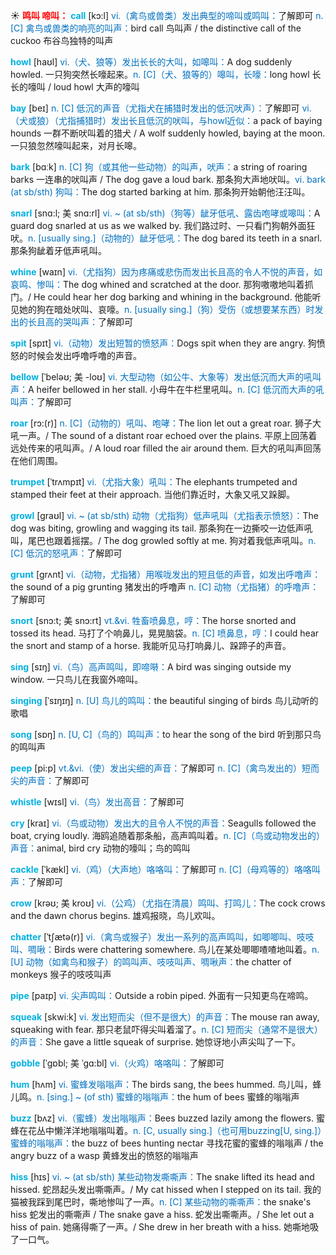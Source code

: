 ☀ <font color="red">**鸣叫 啼叫：**</font>
<font color="sky blue">**call**</font> [kɔ:l] 
<font color="#0070c0">vi.（禽鸟或兽类）发出典型的啼叫或鸣叫：</font>了解即可 <font color="#0070c0">n. [C] 禽鸟或兽类的响亮的叫声：</font>bird call 鸟叫声 / the distinctive call of the cuckoo 布谷鸟独特的叫声

<font color="sky blue">**howl**</font> [haʊl] 
<font color="#0070c0">vi.（犬、狼等）发出长长的大叫，如嗥叫：</font>A dog suddenly howled. 一只狗突然长嚎起来。<font color="#0070c0">n. [C]（犬、狼等的）嗥叫，长嚎：</font>long howl 长长的嚎叫 / loud howl 大声的嚎叫
           
<font color="sky blue">**bay**</font> [beɪ]
<font color="#0070c0">n. [C] 低沉的声音（尤指犬在捕猎时发出的低沉吠声）：</font>了解即可 <font color="#0070c0">vi.（犬或狼）（尤指捕猎时）发出长且低沉的吠叫，与howl近似：</font>a pack of baying hounds 一群不断吠叫着的猎犬 / A wolf suddenly howled, baying at the moon. 一只狼忽然嚎叫起来，对月长嗥。

<font color="sky blue">**bark**</font> [bɑːk]
<font color="#0070c0">n. [C] 狗（或其他一些动物）的叫声，吠声：</font>a string of roaring barks 一连串的吠叫声 / The dog gave a loud bark. 那条狗大声地吠叫。<font color="#0070c0">vi. bark (at sb/sth) 狗叫：</font>The dog started barking at him. 那条狗开始朝他汪汪叫。
           
<font color="sky blue">**snarl**</font> [snɑ:l; 美 snɑ:rl]
<font color="#0070c0">vi. ~ (at sb/sth)（狗等）龇牙低吼、露齿咆哮或嗥叫：</font>A guard dog snarled at us as we walked by. 我们路过时、一只看门狗朝外面狂吠。<font color="#0070c0">n. [usually sing.]（动物的）龇牙低吼：</font>The dog bared its teeth in a snarl. 那条狗龇着牙低声吼叫。

<font color="sky blue">**whine**</font> [waɪn]
<font color="#0070c0">vi.（尤指狗）因为疼痛或悲伤而发出长且高的令人不悦的声音，如哀鸣、惨叫：</font>The dog whined and scratched at the door. 那狗嗷嗷地叫着抓门。/ He could hear her dog barking and whining in the background. 他能听见她的狗在暗处吠叫、哀嚎。<font color="#0070c0">n. [usually sing.]（狗）受伤（或想要某东西）时发出的长且高的哭叫声：</font>了解即可

<font color="sky blue">**spit**</font> [spɪt] 
<font color="#0070c0">vi.（动物）发出短暂的愤怒声：</font>Dogs spit when they are angry. 狗愤怒的时候会发出呼噜呼噜的声音。 
           
<font color="sky blue">**bellow**</font> [ˈbeləʊ; 美 -loʊ]
<font color="#0070c0">vi. 大型动物（如公牛、大象等）发出低沉而大声的吼叫声：</font>A heifer bellowed in her stall. 小母牛在牛栏里吼叫。<font color="#0070c0">n. [C] 低沉而大声的吼叫声：</font>了解即可

<font color="sky blue">**roar**</font> [rɔ:(r)]
<font color="#0070c0">n. [C]（动物的）吼叫、咆哮：</font>The lion let out a great roar. 狮子大吼一声。/ The sound of a distant roar echoed over the plains. 平原上回荡着远处传来的吼叫声。/ A loud roar filled the air around them. 巨大的吼叫声回荡在他们周围。

<font color="sky blue">**trumpet**</font> [ˈtrʌmpɪt]
<font color="#0070c0">vi.（尤指大象）吼叫：</font>The elephants trumpeted and stamped their feet at their approach. 当他们靠近时，大象又吼又跺脚。

<font color="sky blue">**growl**</font> [graʊl]
<font color="#0070c0">vi. ~ (at sb/sth) 动物（尤指狗）低声吼叫（尤指表示愤怒）：</font>The dog was biting, growling and wagging its tail. 那条狗在一边撕咬一边低声吼叫，尾巴也跟着摇摆。/ The dog growled softly at me. 狗对着我低声吼叫。<font color="#0070c0">n. [C] 低沉的怒吼声：</font>了解即可
           
<font color="sky blue">**grunt**</font> [grʌnt]
<font color="#0070c0">vi.（动物，尤指猪）用喉咙发出的短且低的声音，如发出呼噜声：</font>the sound of a pig grunting 猪发出的呼噜声 <font color="#0070c0">n. [C] 动物（尤指猪）的呼噜声：</font>了解即可

<font color="sky blue">**snort**</font> [snɔ:t; 美 snɔ:rt]
<font color="#0070c0">vt.&vi. 牲畜喷鼻息，哼：</font>The horse snorted and tossed its head. 马打了个响鼻儿，晃晃脑袋。<font color="#0070c0">n. [C] 喷鼻息，哼：</font>I could hear the snort and stamp of a horse. 我能听见马打响鼻儿、跺蹄子的声音。

<font color="sky blue">**sing**</font> [sɪŋ] 
<font color="#0070c0">vi.（鸟）高声鸣叫，即啼啭：</font>A bird was singing outside my window. 一只鸟儿在我窗外啼叫。
           
<font color="sky blue">**singing**</font> [ˈsɪŋɪŋ]
<font color="#0070c0">n. [U] 鸟儿的鸣叫：</font>the beautiful singing of birds 鸟儿动听的歌唱

<font color="sky blue">**song**</font> [sɒŋ] 
<font color="#0070c0">n. [U, C]（鸟的）鸣叫声：</font>to hear the song of the bird 听到那只鸟的鸣叫声
           
<font color="sky blue">**peep**</font> [pi:p]
<font color="#0070c0">vt.&vi.（使）发出尖细的声音：</font>了解即可 <font color="#0070c0">n. [C]（禽鸟发出的）短而尖的声音：</font>了解即可

<font color="sky blue">**whistle**</font> [wɪsl] 
<font color="#0070c0">vi.（鸟）发出高音：</font>了解即可

<font color="sky blue">**cry**</font> [kraɪ] 
<font color="#0070c0">vi.（鸟或动物）发出大的且令人不悦的声音：</font>Seagulls followed the boat, crying loudly. 海鸥追随着那条船，高声鸣叫着。<font color="#0070c0">n. [C]（鸟或动物发出的）声音：</font>animal, bird cry 动物的嚎叫；鸟的鸣叫
                      
<font color="sky blue">**cackle**</font> [ˈkækl]
<font color="#0070c0">vi.（鸡）（大声地）咯咯叫：</font>了解即可 <font color="#0070c0">n. [C]（母鸡等的）咯咯叫声：</font>了解即可
           
<font color="sky blue">**crow**</font> [krəʊ; 美 kroʊ]
<font color="#0070c0">vi.（公鸡）（尤指在清晨）鸣叫、打鸣儿：</font>The cock crows and the dawn chorus begins. 雄鸡报晓，鸟儿欢叫。

<font color="sky blue">**chatter**</font> [ˈtʃætə(r)]
<font color="#0070c0">vi.（禽鸟或猴子）发出一系列的高声鸣叫，如唧唧叫、吱吱叫、啁啾：</font>Birds were chattering somewhere. 鸟儿在某处唧唧喳喳地叫着。<font color="#0070c0">n. [U] 动物（如禽鸟和猴子）的鸣叫声、吱吱叫声、啁啾声：</font>the chatter of monkeys 猴子的吱吱叫声

<font color="sky blue">**pipe**</font> [paɪp] 
<font color="#0070c0">vi. 尖声鸣叫：</font>Outside a robin piped. 外面有一只知更鸟在啼鸣。
                      
<font color="sky blue">**squeak**</font> [skwi:k]
<font color="#0070c0">vi. 发出短而尖（但不是很大）的声音：</font>The mouse ran away, squeaking with fear. 那只老鼠吓得尖叫着溜了。<font color="#0070c0">n. [C] 短而尖（通常不是很大）的声音：</font>She gave a little squeak of surprise. 她惊讶地小声尖叫了一下。

<font color="sky blue">**gobble**</font> [ˈgɒbl; 美 ˈgɑ:bl]
<font color="#0070c0">vi.（火鸡）咯咯叫：</font>了解即可
           
<font color="sky blue">**hum**</font> [hʌm]
<font color="#0070c0">vi. 蜜蜂发嗡嗡声：</font>The birds sang, the bees hummed. 鸟儿叫，蜂儿鸣。<font color="#0070c0">n. [sing.] ~ (of sth) 蜜蜂的嗡嗡声：</font>the hum of bees 蜜蜂的嗡嗡声
           
<font color="sky blue">**buzz**</font> [bʌz]
<font color="#0070c0">vi.（蜜蜂）发出嗡嗡声：</font>Bees buzzed lazily among the flowers. 蜜蜂在花丛中懒洋洋地嗡嗡叫着。<font color="#0070c0">n. [C, usually sing.]（也可用buzzing[U, sing.]）蜜蜂的嗡嗡声：</font>the buzz of bees hunting nectar 寻找花蜜的蜜蜂的嗡嗡声 / the angry buzz of a wasp 黄蜂发出的愤怒的嗡嗡声

<font color="sky blue">**hiss**</font> [hɪs]
<font color="#0070c0">vi. ~ (at sb/sth) 某些动物发嘶嘶声：</font>The snake lifted its head and hissed. 蛇昂起头发出嘶嘶声。/ My cat hissed when I stepped on its tail. 我的猫被我踩到尾巴时，嘶地惨叫了一声。<font color="#0070c0">n. [C] 某些动物的嘶嘶声：</font>the snake's hiss 蛇发出的嘶嘶声 / The snake gave a hiss. 蛇发出嘶嘶声。/ She let out a hiss of pain. 她痛得嘶了一声。/ She drew in her breath with a hiss. 她嘶地吸了一口气。

